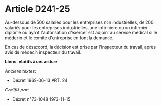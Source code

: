 # Article D241-25

Au-dessous de 500 salariés pour les entreprises non industrielles, de 200 salariés pour les entreprises industrielles, une
infirmière ou un infirmier diplômé ou ayant l'autorisation d'exercer est adjoint au service médical si le médecin et le
comité d'entreprise en font la demande.

En cas de désaccord, la décision est prise par l'inspecteur du travail, après avis du médecin inspecteur du travail.

**Liens relatifs à cet article**

_Anciens textes_:

  - Décret  1969-06-13 ART. 24

_Codifié par_:

  - Décret n°73-1048 1973-11-15
